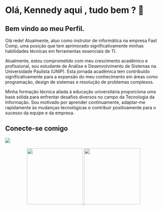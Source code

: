<div>
    <h1>Olá, Kennedy aqui , tudo bem ?  👋 </h1>
    <h2>Bem vindo ao meu Perfil.</h2>
    <p> 
Olá rede! Atualmente, atuo como instrutor de informática na empresa Fast
      Comp, uma posição que tem aprimorado significativamente minhas habilidades técnicas em ferramentas essenciais de TI.

Atualmente, estou comprometido com meu crescimento acadêmico e profissional, sou estudante de Análise e 
Desenvolvimento de Sistemas na Universidade Paulista (UNIP). Esta jornada acadêmica tem contribuído significativamente para a 
expansão do meu conhecimento em áreas como programação, design de sistemas e resolução de problemas complexos.
    <p>Minha formação técnica aliada à educação universitária proporciona uma base sólida para enfrentar desafios
    diversos no campo da Tecnologia da Informação. Sou motivado por aprender continuamente, 
    adaptar-me rapidamente às mudanças tecnológicas e contribuir positivamente para o sucesso da equipe e da empresa.
    </p>
</div>
<div>
    <h2>Conecte-se comigo</h2>
   <a href="https://www.linkedin.com/in/kennedy-arruda-devbackend/" target="_blank"><img src="https://img.shields.io/badge/-LinkedIn-%230077B5?style=for-the-badge&logo=linkedin&logoColor=white" target="_blank"></a> 
   
</div>
<br>
<div align="center">
  <a href="https://github.com/Kennedy7Sa">
  <img height="180em" src="https://github-readme-stats.vercel.app/api?username=kennedy7sa&show_icons=true&theme=tokyonight&include_all_commits=true&count_private=true"/>
  <img height="180em" src="https://github-readme-stats.vercel.app/api/top-langs/?username=kennedy7sa&layout=compact&langs_count=7&theme=tokyonight"/>
</div>

<br>
<br>

